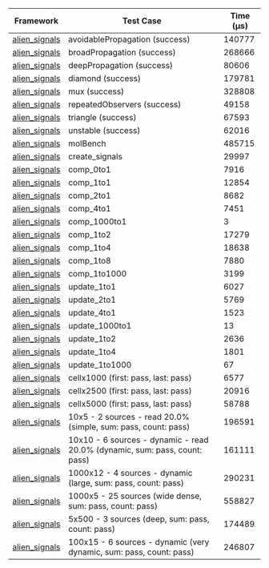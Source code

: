 | Framework | Test Case | Time (μs) |
| --- | --- | --- |
| [alien_signals](https://github.com/medz/alien-signals-dart) | avoidablePropagation (success) | 140777 |
| [alien_signals](https://github.com/medz/alien-signals-dart) | broadPropagation (success) | 268666 |
| [alien_signals](https://github.com/medz/alien-signals-dart) | deepPropagation (success) | 80606 |
| [alien_signals](https://github.com/medz/alien-signals-dart) | diamond (success) | 179781 |
| [alien_signals](https://github.com/medz/alien-signals-dart) | mux (success) | 328808 |
| [alien_signals](https://github.com/medz/alien-signals-dart) | repeatedObservers (success) | 49158 |
| [alien_signals](https://github.com/medz/alien-signals-dart) | triangle (success) | 67593 |
| [alien_signals](https://github.com/medz/alien-signals-dart) | unstable (success) | 62016 |
| [alien_signals](https://github.com/medz/alien-signals-dart) | molBench | 485715 |
| [alien_signals](https://github.com/medz/alien-signals-dart) | create_signals | 29997 |
| [alien_signals](https://github.com/medz/alien-signals-dart) | comp_0to1 | 7916 |
| [alien_signals](https://github.com/medz/alien-signals-dart) | comp_1to1 | 12854 |
| [alien_signals](https://github.com/medz/alien-signals-dart) | comp_2to1 | 8682 |
| [alien_signals](https://github.com/medz/alien-signals-dart) | comp_4to1 | 7451 |
| [alien_signals](https://github.com/medz/alien-signals-dart) | comp_1000to1 | 3 |
| [alien_signals](https://github.com/medz/alien-signals-dart) | comp_1to2 | 17279 |
| [alien_signals](https://github.com/medz/alien-signals-dart) | comp_1to4 | 18638 |
| [alien_signals](https://github.com/medz/alien-signals-dart) | comp_1to8 | 7880 |
| [alien_signals](https://github.com/medz/alien-signals-dart) | comp_1to1000 | 3199 |
| [alien_signals](https://github.com/medz/alien-signals-dart) | update_1to1 | 6027 |
| [alien_signals](https://github.com/medz/alien-signals-dart) | update_2to1 | 5769 |
| [alien_signals](https://github.com/medz/alien-signals-dart) | update_4to1 | 1523 |
| [alien_signals](https://github.com/medz/alien-signals-dart) | update_1000to1 | 13 |
| [alien_signals](https://github.com/medz/alien-signals-dart) | update_1to2 | 2636 |
| [alien_signals](https://github.com/medz/alien-signals-dart) | update_1to4 | 1801 |
| [alien_signals](https://github.com/medz/alien-signals-dart) | update_1to1000 | 67 |
| [alien_signals](https://github.com/medz/alien-signals-dart) | cellx1000 (first: pass, last: pass) | 6577 |
| [alien_signals](https://github.com/medz/alien-signals-dart) | cellx2500 (first: pass, last: pass) | 20916 |
| [alien_signals](https://github.com/medz/alien-signals-dart) | cellx5000 (first: pass, last: pass) | 58788 |
| [alien_signals](https://github.com/medz/alien-signals-dart) | 10x5 - 2 sources - read 20.0% (simple, sum: pass, count: pass) | 196591 |
| [alien_signals](https://github.com/medz/alien-signals-dart) | 10x10 - 6 sources - dynamic - read 20.0% (dynamic, sum: pass, count: pass) | 161111 |
| [alien_signals](https://github.com/medz/alien-signals-dart) | 1000x12 - 4 sources - dynamic (large, sum: pass, count: pass) | 290231 |
| [alien_signals](https://github.com/medz/alien-signals-dart) | 1000x5 - 25 sources (wide dense, sum: pass, count: pass) | 558827 |
| [alien_signals](https://github.com/medz/alien-signals-dart) | 5x500 - 3 sources (deep, sum: pass, count: pass) | 174489 |
| [alien_signals](https://github.com/medz/alien-signals-dart) | 100x15 - 6 sources - dynamic (very dynamic, sum: pass, count: pass) | 246807 |
